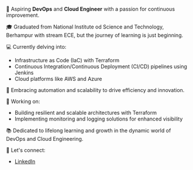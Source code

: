🌱 Aspiring **DevOps** and **Cloud Engineer** with a passion for continuous improvement.

🎓 Graduated from National Institute od Science and Technology, Berhampur with stream ECE, but the journey of learning is just beginning.

💻 Currently delving into:
- Infrastructure as Code (IaC) with Terraform
- Continuous Integration/Continuous Deployment (CI/CD) pipelines using Jenkins
- Cloud platforms like AWS and Azure

🚀 Embracing automation and scalability to drive efficiency and innovation.

🔭 Working on:
- Building resilient and scalable architectures with Terraform
- Implementing monitoring and logging solutions for enhanced visibility

📚 Dedicated to lifelong learning and growth in the dynamic world of DevOps and Cloud Engineering.

🔗 Let's connect:
- [LinkedIn](https://www.linkedin.com/in/k-dibakar-patro-3540191b6)

